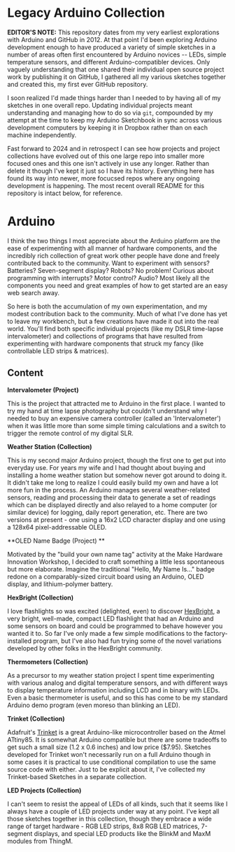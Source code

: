 Legacy Arduino Collection
=========================

**EDITOR'S NOTE:**  This repository dates from my very earliest explorations with Arduino and GitHub in 2012.  At that point I'd been exploring Arduino development enough to have produced a variety of simple sketches in a number of areas often first encountered by Arduino novices -- LEDs, simple temperature sensors, and different Arduino-compatibler devices. Only vaguely understanding that one shared their individual open source project work by publishing it on GitHub, I gathered all my various sketches together and created this, my first ever GitHub repository.

I soon realized I'd made things harder than I needed to by having all of my sketches in one overall repo.  Updating individual projects meant understanding and managing how to do so via `git`, compounded by my attempt at the time to keep my Arduino Sketchbook in sync across various development computers by keeping it in Dropbox rather than on each machine independently.

Fast forward to 2024 and in retrospect I can see how projects and project collections have evolved out of this one large repo into smaller more focused ones and this one isn't actively in use any longer. Rather than delete it though I've kept it just so I have its history.  Everything here has found its way into newer, more focucsed repos where any ongoing development is happening.  The most recent overall README for this repository is intact below, for reference.


# Arduino

I think the two things I most appreciate about the Arduino platform are the ease of experimenting with all manner of hardware components, and the incredibly rich collection of great work other people have done and freely contributed back to the community.  Want to experiment with sensors? Batteries? Seven-segment display? Robots? No problem!  Curious about programming with interrupts?  Motor control?  Audio?  Most likely all the components you need and great examples of how to get started are an easy web search away.

So here is both the accumulation of my own experimentation, and my modest contribution back to the community.  Much of what I've done has yet to leave my workbench, but a few creations have made it out into the real world.  You'll find both specific individual projects (like my DSLR time-lapse intervalometer) and collections of programs that have resulted from experimenting with hardware components that struck my fancy (like controllable LED strips & matrices). 

## Content

**Intervalometer (Project)**

This is the project that attracted me to Arduino in the first place.  I wanted to try my hand at time lapse photography but couldn't understand why I needed to buy an expensive camera controller (called an 'Intervalometer') when it was little more than some simple timing calculations and a switch to trigger the remote control of my digital SLR.

**Weather Station (Collection)**

This is my second major Arduino project, though the first one to get put into everyday use.  For years my wife and I had thought about buying and installing a home weather station but somehow never got around to doing it.  It didn't take me long to realize I could easily build my own and have a lot more fun in the process.  An Arduino manages several weather-related sensors, reading and processing their data to generate a set of readings which can be displayed directly and also relayed to a home computer (or similar device) for logging, daily report generation, etc. There are two versions at present - one using a 16x2 LCD character display and one using a 128x64 pixel-addressable OLED.

**OLED Name Badge (Project) **

Motivated by the "build your own name tag" activity at the Make Hardware Innovation Workshop, I decided to craft something a little less spontaneous but more elaborate. Imagine the traditional "Hello, My Name Is..." badge redone on a comparably-sized circuit board using an Arduino, OLED display, and lithium-polymer battery.

**HexBright (Collection)**

I love flashlights so was excited (delighted, even) to discover [HexBright](http://www.hexbright.com), a very bright, well-made, compact LED flashlight that had an Arduino and some sensors on board and could be programmed to behave however you wanted it to. So far I've only made a few simple modifications to the factory-installed program, but I've also had fun trying some of the novel variations developed by other folks in the HexBright community.

**Thermometers (Collection)**

As a precursor to my weather station project I spent time experimenting with various analog and digital temperature sensors, and with different ways to display temperature information including LCD and in binary with LEDs.  Even a basic thermometer is useful, and so this has come to be my standard Arduino demo program (even moreso than blinking an LED).

**Trinket (Collection)**

Adafruit's [Trinket](http://www.adafruit.com/products/1501) is a great Arduino-like microcontroller based on the Atmel ATtiny85.  It is somewhat Arduino compatible but there are some tradeoffs to get such a small size (1.2 x 0.6 inches) and low price ($7.95).  Sketches developed for Trinket won't necessarily run on a full Arduino though in some cases it is practical to use conditional compilation to use the same source code with either.  Just to be explicit about it, I've collected my Trinket-based Sketches in a separate collection.

**LED Projects (Collection)**

I can't seem to resist the appeal of LEDs of all kinds, such that it seems like I always have a couple of LED projects under way at any point.  I've kept all those sketches together in this collection, though they embrace a wide range of target hardware - RGB LED strips, 8x8 RGB LED matrices, 7-segment displays, and special LED products like the BlinkM and MaxM modules from ThingM.

